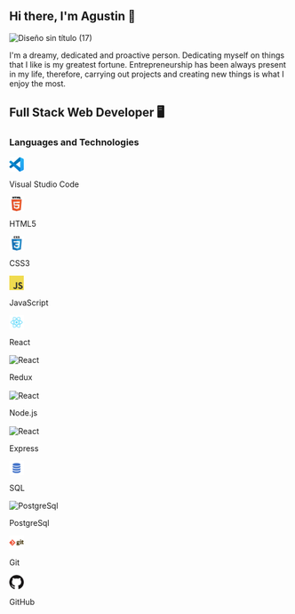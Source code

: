 ## Hi there, I'm Agustin 👋

![Diseño sin título (17)](https://user-images.githubusercontent.com/88558875/150275343-9532ec24-db62-459e-a52d-1c51d4bec977.png)


I'm a dreamy, dedicated and proactive person. Dedicating myself on things that I like is my greatest fortune. Entrepreneurship has been always present in my life, therefore, carrying out projects and creating new things is what I enjoy the most.

## Full Stack Web Developer 🖥️

<!-- ## 📍 Connect with me:

[<img align="center" alt="LinkedIn" width="22px" src="https://cdn.jsdelivr.net/npm/simple-icons@v3/icons/linkedin.svg" />][linkedin]
[<img align="center" alt="email" width="22px" color="purple" src="https://cdn.jsdelivr.net/npm/simple-icons@3.13.0/icons/gmail.svg" />][email]
<br /> -->


### Languages and Technologies 

<img align="center" alt="Visual Studio Code" width="26px" src="https://raw.githubusercontent.com/github/explore/80688e429a7d4ef2fca1e82350fe8e3517d3494d/topics/visual-studio-code/visual-studio-code.png" />
  <p>Visual Studio Code</p>
  
<img align="center" alt="HTML5" width="26px" src="https://raw.githubusercontent.com/github/explore/80688e429a7d4ef2fca1e82350fe8e3517d3494d/topics/html/html.png" />
 <p>HTML5</p>
 
<img align="center" alt="CSS3" width="26px" src="https://raw.githubusercontent.com/github/explore/80688e429a7d4ef2fca1e82350fe8e3517d3494d/topics/css/css.png" />
 <p>CSS3</p>
 
<img align="center" alt="JavaScript" width="26px" src="https://raw.githubusercontent.com/github/explore/80688e429a7d4ef2fca1e82350fe8e3517d3494d/topics/javascript/javascript.png" />
 <p>JavaScript</p>
 
<img align="center" alt="React" width="26px" src="https://raw.githubusercontent.com/github/explore/80688e429a7d4ef2fca1e82350fe8e3517d3494d/topics/react/react.png" />
 <p>React</p>
 
 <img align="center" alt="React" width="24px" src="https://user-images.githubusercontent.com/88558875/150277168-c6ad6eaa-c4c5-4cc8-980f-0582400bc9b1.png" />
 <p>Redux</p>
 
 <img align="center" alt="React" width="28px" src="https://user-images.githubusercontent.com/88558875/150276711-3e9117f0-ac57-4ef0-84bb-18d6166b6944.png"/>
 <p>Node.js</p>
 
  <img align="center" alt="React" width="42px" src="https://user-images.githubusercontent.com/88558875/150276983-1957c516-b2e0-4abb-a32d-fe17e4218c2d.png"/>
 <p>Express</p>
 
<img align="center" alt="SQL" width="26px" src="https://raw.githubusercontent.com/github/explore/80688e429a7d4ef2fca1e82350fe8e3517d3494d/topics/sql/sql.png" />
 <p>SQL</p>
 
<img align="center" alt="PostgreSql" width="26px" src="https://cdn.jsdelivr.net/npm/simple-icons@3.13.0/icons/postgresql.svg" />
 <p>PostgreSql</p>
 
<img align="center" alt="Git" width="26px" src="https://raw.githubusercontent.com/github/explore/80688e429a7d4ef2fca1e82350fe8e3517d3494d/topics/git/git.png" />
 <p>Git</p>
 
<img align="center" alt="GitHub" width="26px" src="https://raw.githubusercontent.com/github/explore/78df643247d429f6cc873026c0622819ad797942/topics/github/github.png" />
 <p>GitHub</p>

</br>



<!--
**zineR1/zineR1** is a ✨ _special_ ✨ repository because its `README.md` (this file) appears on your GitHub profile.

Here are some ideas to get you started:

- 🔭 I’m currently working on ...
- 🌱 I’m currently learning ...
- 👯 I’m looking to collaborate on ...
- 🤔 I’m looking for help with ...
- 💬 Ask me about ...
- 📫 How to reach me: ...
- 😄 Pronouns: ...
- ⚡ Fun fact: ...
-->
